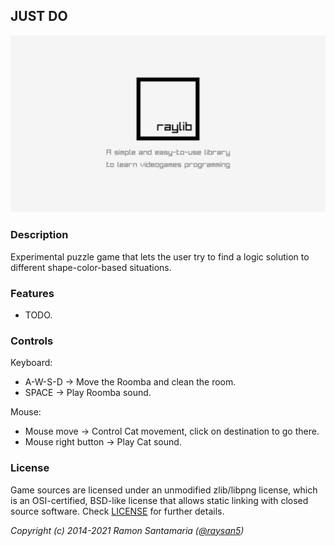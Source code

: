 ## JUST DO

![JUST DO](screenshots/screenshot000.png "JUST DO")

### Description

Experimental puzzle game that lets the user try to find a logic solution to different shape-color-based situations.

### Features

 - TODO.

### Controls

Keyboard:

 - A-W-S-D -> Move the Roomba and clean the room.
 - SPACE -> Play Roomba sound.
 
Mouse:
 - Mouse move -> Control Cat movement, click on destination to go there.
 - Mouse right button -> Play Cat sound.


### License

Game sources are licensed under an unmodified zlib/libpng license, which is an OSI-certified, BSD-like license that allows static linking with closed source software. Check [LICENSE](LICENSE) for further details.

*Copyright (c) 2014-2021 Ramon Santamaria ([@raysan5](https://twitter.com/raysan5))*